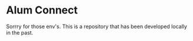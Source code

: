# Alum Connect
Sorrry for those env's.
This is a repository that has been developed locally in the past.
